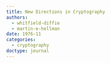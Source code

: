 ```yaml
---
title: New Directions in Cryptography
authors:
  - whitfield-diffie
  - martin-e-hellman
date: 1976-11
categories:
  - cryptography
doctype: journal
---
```

